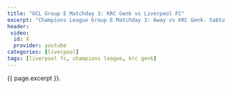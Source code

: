 ```yaml
---
title: "UCL Group E Matchday 3: KRC Genk vs Liverpool FC"
excerpt: "Champions League Group E Matchday 3: Away vs KRC Genk. Sabtu 24 Oktober 2019 Kick-Off 02:00 WIB. Skor Akhir: **4-1**"
header:
 video:
  id: X
  provider: youtube
categories: [liverpool]
tags: [liverpool fc, champions league, krc genk]
---
```

{{ page.excerpt }}.

